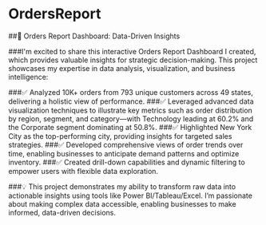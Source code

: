 # OrdersReport
##🚀 Orders Report Dashboard: Data-Driven Insights

###I'm excited to share this interactive Orders Report Dashboard I created, which provides valuable insights for strategic decision-making. This project showcases my expertise in data analysis, visualization, and business intelligence:

###✅ Analyzed 10K+ orders from 793 unique customers across 49 states, delivering a holistic view of performance.
###✅ Leveraged advanced data visualization techniques to illustrate key metrics such as order distribution by region, segment, and category—with Technology leading at 60.2% and the Corporate segment dominating at 50.8%.
###✅ Highlighted New York City as the top-performing city, providing insights for targeted sales strategies.
###✅ Developed comprehensive views of order trends over time, enabling businesses to anticipate demand patterns and optimize inventory.
###✅ Created drill-down capabilities and dynamic filtering to empower users with flexible data exploration.

###💡 This project demonstrates my ability to transform raw data into actionable insights using tools like Power BI/Tableau/Excel. I’m passionate about making complex data accessible, enabling businesses to make informed, data-driven decisions.

